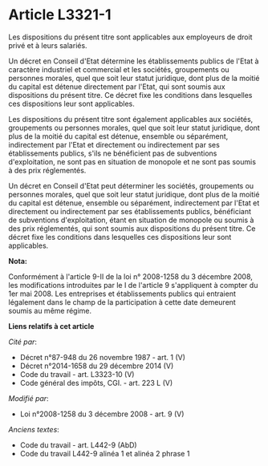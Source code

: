 # Article L3321-1

Les dispositions du présent titre sont applicables aux employeurs de droit privé et à leurs salariés.

Un décret en Conseil d'Etat détermine les établissements publics de l'Etat à caractère industriel et commercial et les
sociétés, groupements ou personnes morales, quel que soit leur statut juridique, dont plus de la moitié du capital est
détenue directement par l'Etat, qui sont soumis aux dispositions du présent titre. Ce décret fixe les conditions dans
lesquelles ces dispositions leur sont applicables.

Les dispositions du présent titre sont également applicables aux sociétés, groupements ou personnes morales, quel que soit
leur statut juridique, dont plus de la moitié du capital est détenue, ensemble ou séparément, indirectement par l'Etat et
directement ou indirectement par ses établissements publics, s'ils ne bénéficient pas de subventions d'exploitation, ne sont
pas en situation de monopole et ne sont pas soumis à des prix réglementés. 

Un décret en Conseil d'Etat peut déterminer les sociétés, groupements ou personnes morales, quel que soit leur statut
juridique, dont plus de la moitié du capital est détenue, ensemble ou séparément, indirectement par l'Etat et directement ou
indirectement par ses établissements publics, bénéficiant de subventions d'exploitation, étant en situation de monopole ou
soumis à des prix réglementés, qui sont soumis aux dispositions du présent titre. Ce décret fixe les conditions dans
lesquelles ces dispositions leur sont applicables.

**Nota:**

Conformément à l'article 9-II de la loi n° 2008-1258 du 3 décembre 2008, les modifications introduites par le I de l'article
9 s'appliquent à compter du 1er mai 2008. Les entreprises et établissements publics qui entraient légalement dans le champ de
la participation à cette date demeurent soumis au même régime.

**Liens relatifs à cet article**

_Cité par_:

  - Décret n°87-948 du 26 novembre 1987 - art. 1 (V)
  - Décret n°2014-1658 du 29 décembre 2014 (V)
  - Code du travail - art. L3323-10 (V)
  - Code général des impôts, CGI. - art. 223 L (V)

_Modifié par_:

  - Loi n°2008-1258 du 3 décembre 2008 - art. 9 (V)

_Anciens textes_:

  - Code du travail - art. L442-9 (AbD)
  - Code du travail L442-9 alinéa 1 et alinéa 2 phrase 1
